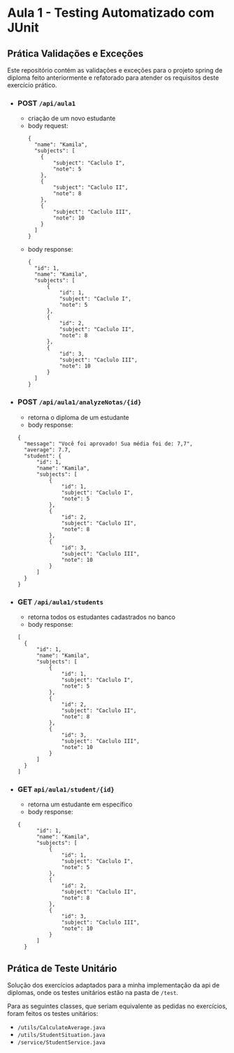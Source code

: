 # Aula 1 - Testing Automatizado com JUnit

## Prática Validações e Exceções

Este repositório contém as validações e exceções para o projeto spring de diploma feito
anteriormente e refatorado para atender os requisitos deste exercício prático.

- ### POST ```/api/aula1```
  - criação de um novo estudante
  - body request:
    ````
    {
      "name": "Kamila",
      "subjects": [
        {
            "subject": "Caclulo I",
            "note": 5
        },
        {
            "subject": "Caclulo II",
            "note": 8
        },
        {
            "subject": "Caclulo III",
            "note": 10
        }
      ]
    }
    ````
  - body response:
    ````
    {
      "id": 1,
      "name": "Kamila",
      "subjects": [
          {
              "id": 1,
              "subject": "Caclulo I",
              "note": 5
          },
          {
              "id": 2,
              "subject": "Caclulo II",
              "note": 8
          },
          {
              "id": 3,
              "subject": "Caclulo III",
              "note": 10
          }
      ]
    }
    ````
  

- ### POST ``` /api/aula1/analyzeNotas/{id} ```
    - retorna o diploma de um estudante
    - body response:
    ````
    {
      "message": "Você foi aprovado! Sua média foi de: 7,7",
      "average": 7.7,
      "student": {
          "id": 1,
          "name": "Kamila",
          "subjects": [
              {
                  "id": 1,
                  "subject": "Caclulo I",
                  "note": 5
              },
              {
                  "id": 2,
                  "subject": "Caclulo II",
                  "note": 8
              },
              {
                  "id": 3,
                  "subject": "Caclulo III",
                  "note": 10
              }
          ]
      }
    }
    ````
  
- ### GET ````/api/aula1/students````
  - retorna todos os estudantes cadastrados no banco
  - body response:
  ```
  [
    {
        "id": 1,
        "name": "Kamila",
        "subjects": [
            {
                "id": 1,
                "subject": "Caclulo I",
                "note": 5
            },
            {
                "id": 2,
                "subject": "Caclulo II",
                "note": 8
            },
            {
                "id": 3,
                "subject": "Caclulo III",
                "note": 10
            }
        ]
    }
  ]
  ```
  
- ### GET ````api/aula1/student/{id}````
  - retorna um estudante em específico
  - body response:
  ```
  {
        "id": 1,
        "name": "Kamila",
        "subjects": [
            {
                "id": 1,
                "subject": "Caclulo I",
                "note": 5
            },
            {
                "id": 2,
                "subject": "Caclulo II",
                "note": 8
            },
            {
                "id": 3,
                "subject": "Caclulo III",
                "note": 10
            }
        ]
    }
  ```
  
## Prática de Teste Unitário

Solução dos exercícios adaptados para a minha implementação da api de diplomas, onde
os testes unitários estão na pasta de ````/test````.

Para as seguintes classes, que seriam equivalente as pedidas no exercícios, foram
feitos os testes unitários:
  - ```/utils/CalculateAverage.java```
  - ```/utils/StudentSituation.java```
  - ```/service/StudentService.java```